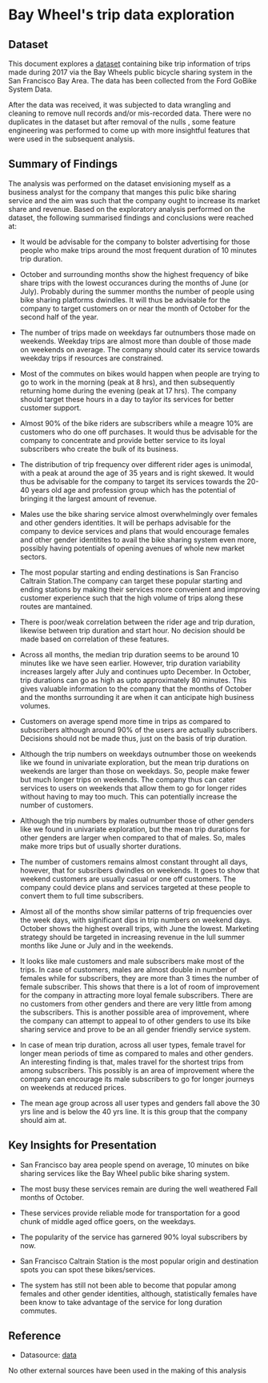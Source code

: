 # Bay Wheel's trip data exploration

## Dataset

This document explores a [dataset](https://s3.amazonaws.com/baywheels-data/index.html) containing bike trip information
 of trips made during 2017 via the Bay Wheels public bicycle sharing system in the San Francisco Bay Area. The data has been collected from the 
Ford GoBike System Data.

After the data was received, it was subjected to data wrangling and
 cleaning to remove null records and/or mis-recorded data. There
  were no duplicates in the dataset but after removal of the nulls
  , some feature engineering was performed to come up with more
   insightful features that were used in the subsequent analysis.

## Summary of Findings

The analysis was performed on the dataset envisioning myself as a
 business analyst for the company that manges this pulic bike
  sharing service and the aim was such that the company ought to
   increase its market share and revenue. Based on the exploratory
    analysis performed on the dataset, the following summarised
     findings and conclusions were reached at:
     
* It would be advisable for the company to bolster advertising for those people who make trips around the most frequent duration of 10 minutes trip duration.

* October and surrounding months show the highest frequency of bike share trips with the lowest occurances during the months of June (or July). Probably during the summer months the number of people using bike sharing platforms dwindles. It will thus be advisable for the company to target customers on or near the month of October for the second half of the year.

* The number of trips made on weekdays far outnumbers those made on weekends. Weekday trips are almost more than double of those made on weekends on average. The company should cater its service towards weekday trips if resources are constrained.

* Most of the commutes on bikes would happen when people are trying to go to work in the morning (peak at 8 hrs), and then subsequently returning home during the evening (peak at 17 hrs). The company should target these hours in a day to taylor its services for better customer support.

* Almost 90% of the bike riders are subscribers while a meagre 10% are customers who do one off purchases. It would thus be advisable for the company to concentrate and provide better service to its loyal subscribers who create the bulk of its business.

* The distribution of trip frequency over different rider ages is unimodal, with a peak at around the age of 35 years and is right skewed. It would thus be advisable for the company to target its services towards the 20-40 years old age and profession group which has the potential of bringing it the largest amount of revenue.

* Males use the bike sharing service almost overwhelmingly over females and other genders identities. It will be perhaps advisable for the company to device services and plans that would encourage females and other gender identitites to avail the bike sharing system even more, possibly having potentials of opening avenues of whole new market sectors.

* The most popular starting and ending destinations is San Franciso Caltrain Station.The company can target these popular starting and ending stations by making their services more convenient and improving customer experience such that the high volume of trips along these routes are mantained.

* There is poor/weak correlation between the rider age and trip duration, likewise between trip duration and start hour. No decision should be made based on correlation of these features.

* Across all months, the median trip duration seems to be around 10 minutes like we have seen earlier. However, trip duration variability increases largely after July and continues upto December. In October, trip durations can go as high as upto approximately 80 minutes. This gives valuable information to the company that the months of October and the months surrounding it are when it can anticipate high business volumes.

* Customers on average spend more time in trips as compared to subscribers although around 90% of the users are actually subscribers. Decisions should not be made thus, just on the basis of trip duration.

* Although the trip numbers on weekdays outnumber those on weekends like we found in univariate exploration, but the mean trip durations on weekends are larger than those on weekdays. So, people make fewer but much longer trips on weekends. The company thus can cater services to users on weekends that allow them to go for longer rides without having to may too much. This can potentially increase the number of customers.

* Although the trip numbers by males outnumber those of other genders like we found in univariate exploration, but the mean trip durations for other genders are larger when compared to that of males. So, males make more trips but of usually shorter durations.

* The number of customers remains almost constant throught all days, however, that for subsribers dwindles on weekends. It goes to show that weekend customers are usually casual or one off customers. The company could device plans and services targeted at these people to convert them to full time subscribers.

*  Almost all of the months show similar patterns of trip frequencies over the week days, with significant dips in trip numbers on weekend days. October shows the highest overall trips, with June the lowest. Marketing strategy should be targeted in increasing revenue in the lull summer months like June or July and in the weekends.

* It looks like male customers and male subscribers make most of the trips. In case of customers, males are almost double in number of females while for subscribers, they are more than 3 times the number of female subscriber. This shows that there is a lot of room of improvement for the company in attracting more loyal female subscribers. There are no customers from other genders and there are very little from among the subscribers. This is another possible area of improvement, where the company can attempt to appeal to of other genders to use its bike sharing service and prove to be an all gender friendly service system.

*  In case of mean trip duration, across all user types, female travel for longer mean periods of time as compared to males and other genders. An interesting finding is that, males travel for the shortest trips from among subscribers. This possibly is an area of improvement where the company can encourage its male subscribers to go for longer journeys on weekends at reduced prices.

* The mean age group across all user types and genders fall above the 30 yrs line and is below the 40 yrs line. It is this group that the company should aim at.

## Key Insights for Presentation

* San Francisco bay area people spend on average, 10 minutes on
 bike sharing services like the Bay Wheel public bike sharing system.

* The most busy these services remain are during the well weathered
Fall months of October.

* These services provide reliable mode for transportation for a good
 chunk of middle aged office goers, on the weekdays.
 
* The popularity of the service has garnered 90% loyal subscribers
 by now.
 
* San Francisco Caltrain Station is the most popular origin
 and destination spots you can spot these bikes/services.
  
* The system has still not been able to become that popular
among females and other gender identities, although, statistically
females have been know to take advantage of the service for long
duration commutes.   


## Reference

* Datasource: [data](https://s3.amazonaws.com/baywheels-data/index.html)

No other external sources have been used in the making of this
 analysis

